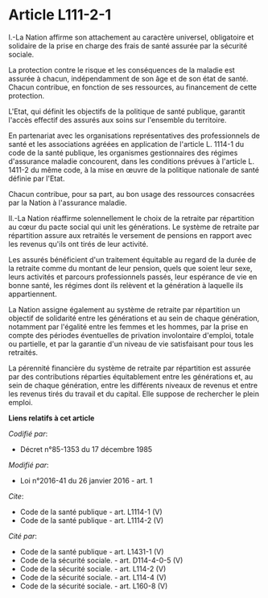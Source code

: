 # Article L111-2-1

I.-La Nation affirme son attachement au caractère universel, obligatoire et solidaire de la prise en charge des frais de
santé assurée par la sécurité sociale. 

La protection contre le risque et les conséquences de la maladie est assurée à chacun, indépendamment de son âge et de son
état de santé. Chacun contribue, en fonction de ses ressources, au financement de cette protection. 

L'Etat, qui définit les objectifs de la politique de santé publique, garantit l'accès effectif des assurés aux soins sur
l'ensemble du territoire. 

En partenariat avec les organisations représentatives des professionnels de santé et les associations agréées en application
de l'article L. 1114-1 du code de la santé publique, les organismes gestionnaires des régimes d'assurance maladie concourent,
dans les conditions prévues à l'article L. 1411-2 du même code, à la mise en œuvre de la politique nationale de santé définie
par l'Etat. 

Chacun contribue, pour sa part, au bon usage des ressources consacrées par la Nation à l'assurance maladie. 

II.-La Nation réaffirme solennellement le choix de la retraite par répartition au cœur du pacte social qui unit les
générations. Le système de retraite par répartition assure aux retraités le versement de pensions en rapport avec les revenus
qu'ils ont tirés de leur activité. 

Les assurés bénéficient d'un traitement équitable au regard de la durée de la retraite comme du montant de leur pension,
quels que soient leur sexe, leurs activités et parcours professionnels passés, leur espérance de vie en bonne santé, les
régimes dont ils relèvent et la génération à laquelle ils appartiennent. 

La Nation assigne également au système de retraite par répartition un objectif de solidarité entre les générations et au sein
de chaque génération, notamment par l'égalité entre les femmes et les hommes, par la prise en compte des périodes éventuelles
de privation involontaire d'emploi, totale ou partielle, et par la garantie d'un niveau de vie satisfaisant pour tous les
retraités. 

La pérennité financière du système de retraite par répartition est assurée par des contributions réparties équitablement
entre les générations et, au sein de chaque génération, entre les différents niveaux de revenus et entre les revenus tirés du
travail et du capital. Elle suppose de rechercher le plein emploi.

**Liens relatifs à cet article**

_Codifié par_:

  - Décret n°85-1353 du 17 décembre 1985

_Modifié par_:

  - Loi n°2016-41 du 26 janvier 2016 - art. 1

_Cite_:

  - Code de la santé publique - art. L1114-1 (V)
  - Code de la santé publique - art. L1114-2 (V)

_Cité par_:

  - Code de la santé publique - art. L1431-1 (V)
  - Code de la sécurité sociale. - art. D114-4-0-5 (V)
  - Code de la sécurité sociale. - art. L114-2 (V)
  - Code de la sécurité sociale. - art. L114-4 (V)
  - Code de la sécurité sociale. - art. L160-8 (V)
